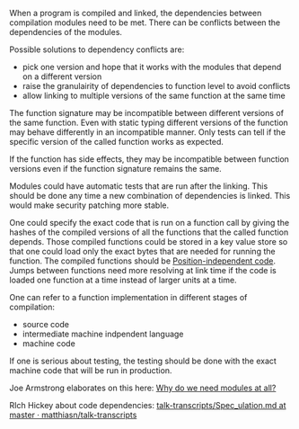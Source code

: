 When a program is compiled and linked, the dependencies between compilation modules need to be met. There can be conflicts between the dependencies of the modules.

Possible solutions to dependency conflicts are:
- pick one version and hope that it works with the modules that depend on a different version
- raise the granulairity of dependencies to function level to avoid conflicts
- allow linking to multiple versions of the same function at the same time

The function signature may be incompatible between different versions of the same function. Even with static typing different versions of the function may behave differently in an incompatible manner. Only tests can tell if the specific version of the called function works as expected.

If the function has side effects, they may be incompatible between function versions even if the function signature remains the same.

Modules could have automatic tests that are run after the linking. This should be done any time a new combination of dependencies is linked. This would make security patching more stable.

One could specify the exact code that is run on a function call by giving the hashes of the compiled versions of all the functions that the called function depends. Those compiled functions could be stored in a key value store so that one could load only the exact bytes that are needed for running the function. The compiled functions should be [Position-independent code](https://en.wikipedia.org/wiki/Position-independent_code). Jumps between functions need more resolving at link time if the code is loaded one function at a time instead of larger units at a time.

One can refer to a function implementation in different stages of compilation:
- source code
- intermediate machine indpendent language
- machine code

If one is serious about testing, the testing should be done with the exact machine code that will be run in production.

Joe Armstrong elaborates on this here: [Why do we need modules at all?](http://lambda-the-ultimate.org/node/5079)

RIch Hickey about code dependencies: [talk-transcripts/Spec_ulation.md at master · matthiasn/talk-transcripts](https://github.com/matthiasn/talk-transcripts/blob/master/Hickey_Rich/Spec_ulation.md)